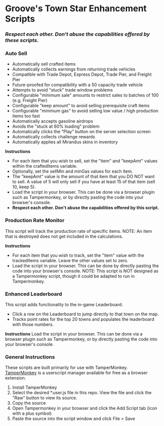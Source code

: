 # Groove's Town Star Enhancement Scripts

### ___Respect each other. Don't abuse the capabilities offered by these scripts.___

### Auto Sell
* Automatically sell crafted items
* Automatically collects earnings from returning trade vehicles
* Compatible with Trade Depot, Express Depot, Trade Pier, and Freight Pier
* Future-proofed for compatibility with a 50 capacity trade vehicle
* Attempts to avoid "stuck" trade window problems
* Configurable "minimum sale" amounts to restrict sales to batches of 100 (e.g. Freight Pier)
* Configurable "keep amount" to avoid selling prerequisite craft items
* Configurable "minimum gas" to avoid selling low value / high production items too fast
* Automatically accepts gasoline airdrops
* Avoids the "stuck at 60% loading" problem
* Automatically clicks the "Play" button on the server selection screen
* Automatically collects challenge rewards
* Automatically applies all Mirandus skins in inventory

__Instructions__
* For each item that you wish to sell, set the "item" and "keepAmt" values within the craftedItems variable.
* Optionally, set the sellMin and minGas values for each item.
* The "keepAmt" value is the amount of that item that you DO NOT want to sell. A value of 5 will only sell if you have at least 15 of that item (sell 10, keep 5).
* Load the script in your browser. This can be done via a browser plugin such as Tampermonkey, or by directly pasting the code into your browser's console.
* __Respect each other. Don't abuse the capabilities offered by this script.__

### Production Rate Monitor
This script will track the production rate of specific items.
NOTE: An item that is destroyed does not get included in the calculations.

__Instructions__
* For each item that you wish to track, set the "item" value with the trackedItems variable. Leave the other values set to zero.
* Load the script in your browser. This can be done by directly pasting the code into your browser's console.
NOTE: This script is NOT designed as a Tampermonkey script, though it could be adapted to run in Tampermonkey.

### Enhanced Leaderboard
This script adds functionality to the in-game Leaderboard.
* Click a row on the Leaderboard to jump directly to that town on the map.
* Tracks point rates for the top 20 towns and populates the leaderboard with those numbers.

__Instructions__
Load the script in your browser. This can be done via a browser plugin such as Tampermonkey, or by directly pasting the code into your browser's console.

### General Instructions
These scripts are built primarily for use with TamperMonkey. [TamperMonkey](https://www.tampermonkey.net/) is a userscript manager available for free as a browser extension.

1. Install TamperMonkey
2. Select the desired \*.user.js file in this repo. View the file and click the "Raw" button to view its source.
3. Copy the source
4. Open Tampermonkey in your browser and click the Add Script tab (icon with a plus symbol)
5. Paste the source into the script window and click File > Save
